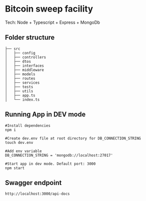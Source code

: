 # Bitcoin sweep facility

Tech: Node + Typescript + Express + MongoDb 


## Folder structure 
```
├── src
│   ├── config
│   ├── controllers
│   ├── dtos
│   ├── interfaces
│   ├── middleware
│   ├── models
│   ├── routes
│   ├── services
│   ├── tests
│   ├── utils
│   ├── app.ts
│   └── index.ts
```


## Running App in DEV mode
``` 
#Install dependencies
npm i 

#Create dev.env file at root directory for DB_CONNECTION_STRING
touch dev.env

#Add env variable
DB_CONNECTION_STRING = 'mongodb://localhost:27017'

#Start app in dev mode. Default port: 3000
npm start 
```

## Swagger endpoint

``` http://localhost:3000/api-docs ```